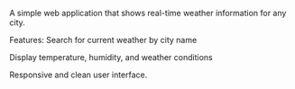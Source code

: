 A simple web application that shows real-time weather information for any city.

Features:
Search for current weather by city name

Display temperature, humidity, and weather conditions

Responsive and clean user interface.
